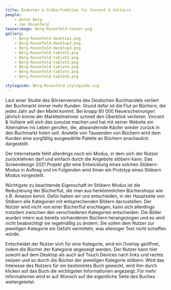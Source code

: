 ```yaml
---
title: Endecker & Stöberfunktion für Vincent & Voltaire
people:
    - Anton Berg
    - Jan Rosenfeld
teaserimage: Berg-Rosenfeld-teaser.png
gallery:
    - Berg-Rosenfeld-desktop1.png
    - Berg-Rosenfeld-desktop2.png
    - Berg-Rosenfeld-desktop3.png
    - Berg-Rosenfeld-tablet1.png
    - Berg-Rosenfeld-tablet2.png
    - Berg-Rosenfeld-tablet3.png
    - Berg-Rosenfeld-tablet4.png
    - Berg-Rosenfeld-tablet5.png
    - Berg-Rosenfeld-tablet6.png

styleguide: Berg-Rosenfeld-styleguide.svg
---
```


Laut einer Studie des Börsenvereins des Deutschen Buchhandels verliert der Buchmarkt immer mehr Kunden. Grund dafür ist die Flut an Büchern, die jedes Jahr auf den Markt kommt. Bei knapp 80 000 Neuerscheinungen jährlich könne der Marktteilnehmer schnell den Überblick verlieren. Vincent & Voltaire will sich das zunutze machen und hat mit seiner Website ein Alternative ins Leben gerufen, die, abwandernde Käufer wieder zurück in den Buchmarkt holen soll. Anstelle von Tausenden von Büchern wird dem Kunden eine sorgfältig ausgewählte Palette an Büchern anschaulich dargestellt.

Der Internetseite fehlt allerdings noch ein Modus, in dem sich der Nutzer zurücklehnen darf und einfach durch die Angebote stöbern kann. Das Screendesign 2021 Projekt gibt eine Entwicklung eines solchen Stöbern-Modus in Auftrag und im Folgenden wird ihnen ein Prototyp eines Stöbern Modus vorgestellt.

Wichtigste zu beachtende Eigenschaft im Stöbern Modus ist die Reduzierung der Bücherflut, die man aus herkömmlichen Büchershops wie z.B. Amazon kennt. Dafür haben wir uns entschieden, in der Hauptseite von Stöbern alle Kategorien mit entsprechenden Bildern darzustellen. Der Nutzer wird nicht von einer Bücherflut erschlagen, kann sich allerdings trotzdem zwischen den verschiedenen Kategorien entscheiden. Die Bilder wurden intern aus bereits vorhandenen Büchern herangezogen und es wird nicht beabsichtigt sie regelmäßig zu ändern. Sie sollen dem Nutzer zur jeweiligen Kategorie ein Gefühl vermitteln, was alleiniger Text nicht schaffen würde.

Entscheidet der Nutzer sich für eine Kategorie, wird ein Overlay geöffnet, indem die Bücher der Kategorie angezeigt werden. Der Nutzer kann hier sowohl auf dem Desktop als auch auf Touch Devices nach links und rechts swipen und so durch die Bücher der jeweiligen Kategorie stöbern. Wird das Interesse des Nutzers für ein bestimmtes Buch geweckt, wird ihm durch klicken auf das Buch die wichtigsten Informationen angezeigt. Für mehr Informationen wird er auf Wunsch auf die eigentliche Seite des Buches weitergeleitet.
